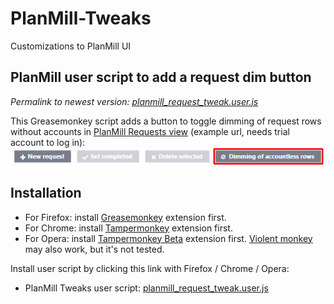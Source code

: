 # PlanMill-Tweaks

Customizations to PlanMill UI


## PlanMill user script to add a request dim button

*Permalink to newest version: [planmill_request_tweak.user.js](https://github.com/KimeT/PlanMill-Tweaks/raw/master/planmill_request_tweak.user.js)*

This Greasemonkey script adds a button to toggle dimming of request rows without accounts in [PlanMill Requests view](https://online.planmill.com/pmtrial/index.jsp?category=Sales%20management.Requests) (example url, needs trial account to log in):  
[![PlanMill request dim button](images/PlanMill_request_dim_button.png)](https://raw.githubusercontent.com/KimeT/PlanMill-Tweaks/master/images/PlanMill_request_dim_button.png)

## Installation

- For Firefox: install [Greasemonkey](https://addons.mozilla.org/fi/firefox/addon/greasemonkey/) extension first.
- For Chrome: install [Tampermonkey](https://chrome.google.com/webstore/detail/tampermonkey/dhdgffkkebhmkfjojejmpbldmpobfkfo) extension first.
- For Opera: install [Tampermonkey Beta](https://addons.opera.com/fi/extensions/details/tampermonkey-beta/) extension first. [Violent monkey](https://addons.opera.com/fi/extensions/details/violent-monkey/) may also work, but it's not tested.

Install user script by clicking this link with Firefox / Chrome / Opera:

- PlanMill Tweaks user script: [planmill_request_tweak.user.js](https://github.com/KimeT/PlanMill-Tweaks/raw/master/planmill_request_tweak.user.js)
